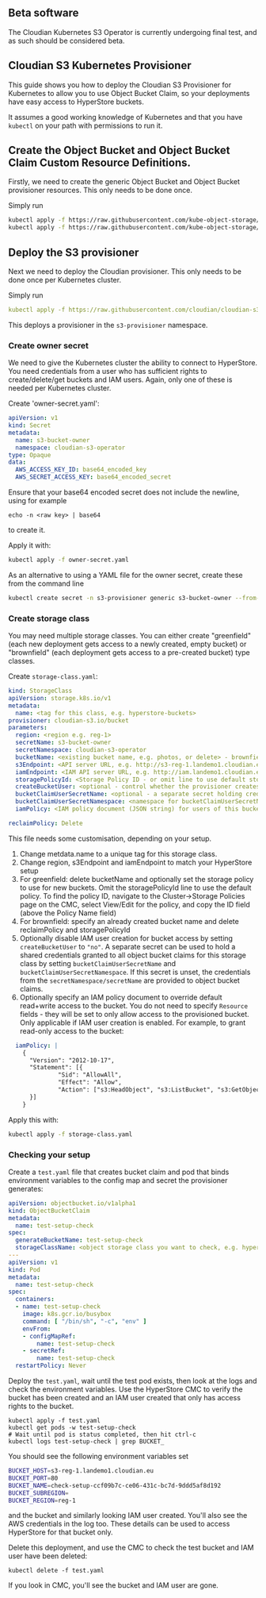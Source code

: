 ## Beta software

The Cloudian Kubernetes S3 Operator is currently undergoing final test, and as such should be considered beta.

## Cloudian S3 Kubernetes Provisioner

This guide shows you how to deploy the Cloudian S3 Provisioner for Kubernetes to allow you to use Object Bucket Claim, so your deployments have easy access to HyperStore buckets.

It assumes a good working knowledge of Kubernetes and that you have `kubectl` on your path with permissions to run it.

## Create the Object Bucket and Object Bucket Claim Custom Resource Definitions.

Firstly, we need to create the generic Object Bucket and Object Bucket provisioner resources.  This only needs to be done once.

Simply run
```bash
kubectl apply -f https://raw.githubusercontent.com/kube-object-storage/lib-bucket-provisioner/master/deploy/crds/objectbucket_v1alpha1_objectbucket_crd.yaml
kubectl apply -f https://raw.githubusercontent.com/kube-object-storage/lib-bucket-provisioner/master/deploy/crds/objectbucket_v1alpha1_objectbucketclaim_crd.yaml
```

## Deploy the S3 provisioner

Next we need to deploy the Cloudian provisioner.  This only needs to be done once per Kubernetes cluster.

Simply run
```yaml
kubectl apply -f https://raw.githubusercontent.com/cloudian/cloudian-s3-operator/hyperstore/examples/cloudian-s3-provisioner.yaml
```
This deploys a provisioner in the `s3-provisioner` namespace.

### Create owner secret

We need to give the Kubernetes cluster the ability to connect to HyperStore.  You need credentials from a user who has sufficient rights to create/delete/get buckets and IAM users.  Again, only one of these is needed per Kubernetes cluster.

Create 'owner-secret.yaml':
```yaml
apiVersion: v1
kind: Secret
metadata:
  name: s3-bucket-owner
  namespace: cloudian-s3-operator
type: Opaque
data:
  AWS_ACCESS_KEY_ID: base64_encoded_key
  AWS_SECRET_ACCESS_KEY: base64_encoded_secret
```
Ensure that your base64 encoded secret does not include the newline, using for example
```
echo -n <raw key> | base64
```
to create it.

Apply it with:
```bash
kubectl apply -f owner-secret.yaml
```

As an alternative to using a YAML file for the owner secret, create these from the command line
```bash
kubectl create secret -n s3-provisioner generic s3-bucket-owner --from-literal=AWS_ACCESS_KEY_ID=<access key> --from-literal=AWS_SECRET_ACCESS_KEY=<secret key> 
```

### Create storage class

You may need multiple storage classes.  You can either create "greenfield" (each new deployment gets access to a newly created, empty bucket) or "brownfield" (each deployment gets access to a pre-created bucket) type classes.

Create `storage-class.yaml`:
```yaml
kind: StorageClass
apiVersion: storage.k8s.io/v1
metadata:
  name: <tag for this class, e.g. hyperstore-buckets>
provisioner: cloudian-s3.io/bucket
parameters:
  region: <region e.g. reg-1>
  secretName: s3-bucket-owner
  secretNamespace: cloudian-s3-operator
  bucketName: <existing bucket name, e.g. photos, or delete> - brownfield only
  s3Endpoint: <API server URL, e.g. http://s3-reg-1.landemo1.cloudian.eu>
  iamEndpoint: <IAM API server URL, e.g. http://iam.landemo1.cloudian.eu:16080>
  storagePolicyId: <Storage Policy ID - or omit line to use default storage policy> - greenfield only
  createBucketUser: <optional - control whether the provisioner creates IAM users. Either "yes" or "no", default is "yes">
  bucketClaimUserSecretName: <optional - a separate secret holding credentials to provide to object bucket claim if user creation is disabled>
  bucketClaimUserSecretNamespace: <namespace for bucketClaimUserSecretName, required if bucketClaimUserSecretName is set>
  iamPolicy: <IAM policy document (JSON string) for users of this bucket - omit to use default IAM policy (read+write bucket). Only applies if IAM user creation enabled>

reclaimPolicy: Delete
```

This file needs some customisation, depending on your setup.

1. Change metdata.name to a unique tag for this storage class.
1. Change region, s3Endpoint and iamEndpoint to match your HyperStore setup
1. For greenfield: delete bucketName and optionally set the storage policy to use for new buckets. Omit the storagePolicyId line to use the default policy. To find the policy ID, navigate to the Cluster->Storage Policies page on the CMC, select View/Edit for the policy, and copy the ID field (above the Policy Name field)
1. For brownfield: specify an already created bucket name and delete reclaimPolicy and storagePolicyId
1. Optionally disable IAM user creation for bucket access by setting `createBucketUser` to `"no"`. A separate secret can be used to hold a shared credentials granted to all object bucket claims for this storage class by setting `bucketClaimUserSecretName` and `bucketClaimUserSecretNamespace`. If this secret is unset, the credentials from the `secretNamespace/secretName` are provided to object bucket claims. 
1. Optionally specify an IAM policy document to override default read+write access to the bucket. You do not need to specify `Resource` fields - they will be set to only allow access to the provisioned bucket. Only applicable if IAM user creation is enabled. For example, to grant read-only access to the bucket:
```yaml
  iamPolicy: |
    {
      "Version": "2012-10-17",
      "Statement": [{
              "Sid": "AllowAll",
              "Effect": "Allow",
              "Action": ["s3:HeadObject", "s3:ListBucket", "s3:GetObject"]
      }]
    }
```

Apply this with:
```bash
kubectl apply -f storage-class.yaml
```

### Checking your setup

Create a `test.yaml` file that creates bucket claim and pod that binds environment variables to the config map and secret the provisioner generates:
```yaml
apiVersion: objectbucket.io/v1alpha1
kind: ObjectBucketClaim
metadata:
  name: test-setup-check
spec:
  generateBucketName: test-setup-check
  storageClassName: <object storage class you want to check, e.g. hyperstore-buckets>
---
apiVersion: v1
kind: Pod
metadata:
  name: test-setup-check
spec:
  containers:
  - name: test-setup-check
    image: k8s.gcr.io/busybox
    command: [ "/bin/sh", "-c", "env" ]
    envFrom:
    - configMapRef:
        name: test-setup-check
    - secretRef:
        name: test-setup-check
  restartPolicy: Never
```
Deploy the `test.yaml`, wait until the test pod exists, then look at the logs and check the environment variables. Use the HyperStore CMC to verify the bucket has been created and an IAM user created that only has access rights to the bucket.
```
kubectl apply -f test.yaml
kubectl get pods -w test-setup-check
# Wait until pod is status completed, then hit ctrl-c
kubectl logs test-setup-check | grep BUCKET_
```
You should see the following environment variables set
```bash
BUCKET_HOST=s3-reg-1.landemo1.cloudian.eu
BUCKET_PORT=80
BUCKET_NAME=check-setup-ccf09b7c-ce06-431c-bc7d-9ddd5af8d192
BUCKET_SUBREGION=
BUCKET_REGION=reg-1
```
and the bucket and similarly looking IAM user created.  You'll also see the AWS credentials in the log too.  These details can be used to access HyperStore for that bucket only.

Delete this deployment, and use the CMC to check the test bucket and IAM user have been deleted:
```
kubectl delete -f test.yaml
```
If you look in CMC, you'll see the bucket and IAM user are gone.
